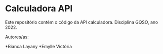# Calculadora API

Este repositório contém o código da API calculadora. Disciplina GQSO, ano 2022.

Autores/as:

*Bianca Layany
*Emylle Victória
